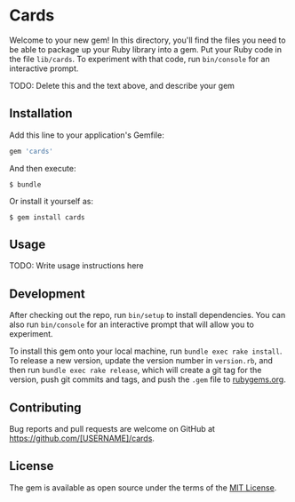 # Cards

Welcome to your new gem! In this directory, you'll find the files you need to be able to package up your Ruby library into a gem. Put your Ruby code in the file `lib/cards`. To experiment with that code, run `bin/console` for an interactive prompt.

TODO: Delete this and the text above, and describe your gem

## Installation

Add this line to your application's Gemfile:

```ruby
gem 'cards'
```

And then execute:

    $ bundle

Or install it yourself as:

    $ gem install cards

## Usage

TODO: Write usage instructions here

## Development

After checking out the repo, run `bin/setup` to install dependencies. You can also run `bin/console` for an interactive prompt that will allow you to experiment.

To install this gem onto your local machine, run `bundle exec rake install`. To release a new version, update the version number in `version.rb`, and then run `bundle exec rake release`, which will create a git tag for the version, push git commits and tags, and push the `.gem` file to [rubygems.org](https://rubygems.org).

## Contributing

Bug reports and pull requests are welcome on GitHub at https://github.com/[USERNAME]/cards.


## License

The gem is available as open source under the terms of the [MIT License](http://opensource.org/licenses/MIT).


